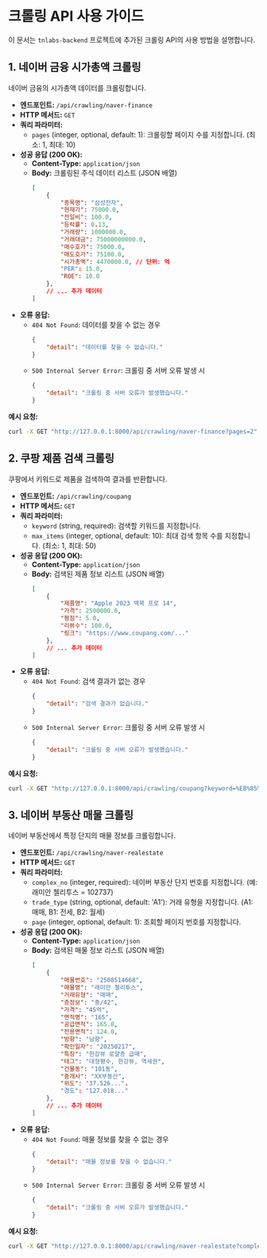 # 크롤링 API 사용 가이드

이 문서는 `tnlabs-backend` 프로젝트에 추가된 크롤링 API의 사용 방법을 설명합니다.

## 1. 네이버 금융 시가총액 크롤링

네이버 금융의 시가총액 데이터를 크롤링합니다.

- **엔드포인트:** `/api/crawling/naver-finance`
- **HTTP 메서드:** `GET`
- **쿼리 파라미터:**
    - `pages` (integer, optional, default: 1): 크롤링할 페이지 수를 지정합니다. (최소: 1, 최대: 10)
- **성공 응답 (200 OK):**
    - **Content-Type:** `application/json`
    - **Body:** 크롤링된 주식 데이터 리스트 (JSON 배열)
      ```json
      [
          {
              "종목명": "삼성전자",
              "현재가": 75000.0,
              "전일비": 100.0,
              "등락률": 0.13,
              "거래량": 1000000.0,
              "거래대금": 75000000000.0,
              "매수호가": 75000.0,
              "매도호가": 75100.0,
              "시가총액": 4470000.0, // 단위: 억
              "PER": 15.0,
              "ROE": 10.0
          },
          // ... 추가 데이터
      ]
      ```
- **오류 응답:**
    - `404 Not Found`: 데이터를 찾을 수 없는 경우
      ```json
      {
          "detail": "데이터를 찾을 수 없습니다."
      }
      ```
    - `500 Internal Server Error`: 크롤링 중 서버 오류 발생 시
      ```json
      {
          "detail": "크롤링 중 서버 오류가 발생했습니다."
      }
      ```

**예시 요청:**

```bash
curl -X GET "http://127.0.0.1:8000/api/crawling/naver-finance?pages=2"
```

## 2. 쿠팡 제품 검색 크롤링

쿠팡에서 키워드로 제품을 검색하여 결과를 반환합니다.

- **엔드포인트:** `/api/crawling/coupang`
- **HTTP 메서드:** `GET`
- **쿼리 파라미터:**
    - `keyword` (string, required): 검색할 키워드를 지정합니다.
    - `max_items` (integer, optional, default: 10): 최대 검색 항목 수를 지정합니다. (최소: 1, 최대: 50)
- **성공 응답 (200 OK):**
    - **Content-Type:** `application/json`
    - **Body:** 검색된 제품 정보 리스트 (JSON 배열)
      ```json
      [
          {
              "제품명": "Apple 2023 맥북 프로 14",
              "가격": 2500000.0,
              "평점": 5.0,
              "리뷰수": 100.0,
              "링크": "https://www.coupang.com/..."
          },
          // ... 추가 데이터
      ]
      ```
- **오류 응답:**
    - `404 Not Found`: 검색 결과가 없는 경우
      ```json
      {
          "detail": "검색 결과가 없습니다."
      }
      ```
    - `500 Internal Server Error`: 크롤링 중 서버 오류 발생 시
      ```json
      {
          "detail": "크롤링 중 서버 오류가 발생했습니다."
      }
      ```

**예시 요청:**

```bash
curl -X GET "http://127.0.0.1:8000/api/crawling/coupang?keyword=%EB%85%B8%ED%8A%B8%EB%B6%81&max_items=5"
```

## 3. 네이버 부동산 매물 크롤링

네이버 부동산에서 특정 단지의 매물 정보를 크롤링합니다.

- **엔드포인트:** `/api/crawling/naver-realestate`
- **HTTP 메서드:** `GET`
- **쿼리 파라미터:**
    - `complex_no` (integer, required): 네이버 부동산 단지 번호를 지정합니다. (예: 래미안 첼리투스 = 102737)
    - `trade_type` (string, optional, default: 'A1'): 거래 유형을 지정합니다. (A1: 매매, B1: 전세, B2: 월세)
    - `page` (integer, optional, default: 1): 조회할 페이지 번호를 지정합니다.
- **성공 응답 (200 OK):**
    - **Content-Type:** `application/json`
    - **Body:** 검색된 매물 정보 리스트 (JSON 배열)
      ```json
      [
          {
              "매물번호": "2508514668",
              "매물명": "래미안 첼리투스",
              "거래유형": "매매",
              "층정보": "중/42",
              "가격": "45억",
              "면적명": "165",
              "공급면적": 165.0,
              "전용면적": 124.0,
              "방향": "남향",
              "확인일자": "20250217",
              "특징": "한강뷰 로얄층 급매",
              "태그": "대형평수, 한강뷰, 역세권",
              "건물동": "101동",
              "중개사": "XX부동산",
              "위도": "37.526...".
              "경도": "127.018..."
          },
          // ... 추가 데이터
      ]
      ```
- **오류 응답:**
    - `404 Not Found`: 매물 정보를 찾을 수 없는 경우
      ```json
      {
          "detail": "매물 정보를 찾을 수 없습니다."
      }
      ```
    - `500 Internal Server Error`: 크롤링 중 서버 오류 발생 시
      ```json
      {
          "detail": "크롤링 중 서버 오류가 발생했습니다."
      }
      ```

**예시 요청:**

```bash
curl -X GET "http://127.0.0.1:8000/api/crawling/naver-realestate?complex_no=102737&trade_type=A1&page=1"
``` 